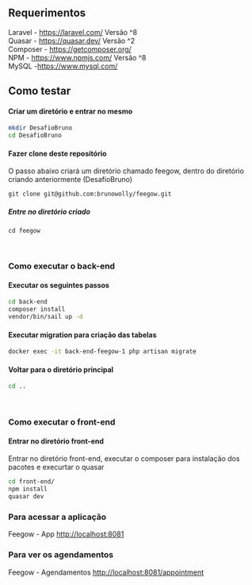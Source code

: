 ## Requerimentos
Laravel - <https://laravel.com/> Versão ^8<br/>
Quasar - <https://quasar.dev/> Versão ^2 <br/>
Composer - <https://getcomposer.org/><br/>
NPM - <https://www.npmjs.com/> Versão ^8<br/>
MySQL -<https://www.mysql.com/><br/>


## Como testar

#### Criar um diretório e entrar no mesmo

```bash
mkdir DesafioBruno
cd DesafioBruno
```

#### Fazer clone deste repositório

O passo abaixo criará um diretório chamado feegow,  dentro do diretório criando anteriormente (DesafioBruno)

```console
git clone git@github.com:brunowolly/feegow.git
```

##### Entre no diretório criado

```
cd feegow
```

<br/>

### Como executar o back-end

#### Executar os seguintes passos

```bash
cd back-end
composer install
vendor/bin/sail up -d
````

#### Executar migration para criação das tabelas

```bash
docker exec -it back-end-feegow-1 php artisan migrate
```

#### Voltar para o diretório principal

```bash
cd ..
````

<br/>

### Como executar o front-end

#### Entrar no diretório front-end
Entrar no diretório front-end, executar o composer para instalação dos pacotes e execurtar o quasar

```bash
cd front-end/
npm install
quasar dev
```

### Para acessar a aplicação

Feegow - App <http://localhost:8081>

### Para ver os agendamentos

Feegow - Agendamentos <http://localhost:8081/appointment>
